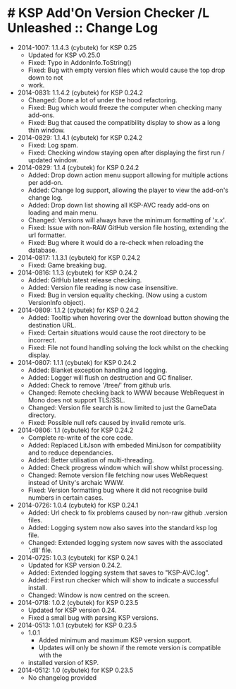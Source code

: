 # # KSP Add'On Version Checker /L Unleashed :: Change Log

* 2014-1007: 1.1.4.3 (cybutek) for KSP 0.25
	+ Updated for KSP v0.25.0
	+ Fixed: Typo in AddonInfo.ToString()
	+ Fixed: Bug with empty version files which would cause the top drop down to not
	+ work.
* 2014-0831: 1.1.4.2 (cybutek) for KSP 0.24.2
	+ Changed: Done a lot of under the hood refactoring.
	+ Fixed: Bug which would freeze the computer when checking many add-ons.
	+ Fixed: Bug that caused the compatibility display to show as a long thin window.
* 2014-0829: 1.1.4.1 (cybutek) for KSP 0.24.2
	+ Fixed: Log spam.
	+ Fixed: Checking window staying open after displaying the first run / updated window.
* 2014-0829: 1.1.4 (cybutek) for KSP 0.24.2
	+ Added: Drop down action menu support allowing for multiple actions per add-on.
	+ Added: Change log support, allowing the player to view the add-on's change log.
	+ Added: Drop down list showing all KSP-AVC ready add-ons on loading and main menu.
	+ Changed: Versions will always have the minimum formatting of 'x.x'.
	+ Fixed: Issue with non-RAW GitHub version file hosting, extending the url formatter.
	+ Fixed: Bug where it would do a re-check when reloading the database.
* 2014-0817: 1.1.3.1 (cybutek) for KSP 0.24.2
	+ Fixed: Game breaking bug.
* 2014-0816: 1.1.3 (cybutek) for KSP 0.24.2
	+ Added: GitHub latest release checking.
	+ Added: Version file reading is now case insensitive.
	+ Fixed: Bug in version equality checking. (Now using a custom VersionInfo object).
* 2014-0809: 1.1.2 (cybutek) for KSP 0.24.2
	+ Added: Tooltip when hovering over the download button showing the destination URL.
	+ Fixed: Certain situations would cause the root directory to be incorrect.
	+ Fixed: File not found handling solving the lock whilst on the checking display.
* 2014-0807: 1.1.1 (cybutek) for KSP 0.24.2
	+ Added: Blanket exception handling and logging.
	+ Added: Logger will flush on destruction and GC finaliser.
	+ Added: Check to remove '/tree/' from github urls.
	+ Changed: Remote checking back to WWW because WebRequest in Mono does not support TLS/SSL.
	+ Changed: Version file search is now limited to just the GameData directory.
	+ Fixed: Possible null refs caused by invalid remote urls.
* 2014-0806: 1.1 (cybutek) for KSP 0.24.2
	+ Complete re-write of the core code.
	+ Added: Replaced LitJson with embeded MiniJson for compatibility and to reduce dependancies.
	+ Added: Better utilisation of multi-threading.
	+ Added: Check progress window which will show whilst processing.
	+ Changed: Remote version file fetching now uses WebRequest instead of Unity's archaic WWW.
	+ Fixed: Version formatting bug where it did not recognise build numbers in certain cases.
* 2014-0726: 1.0.4 (cybutek) for KSP 0.24.1
	+ Added: Url check to fix problems caused by non-raw github .version files.
	+ Added: Logging system now also saves into the standard ksp log file.
	+ Changed: Extended logging system now saves with the associated '.dll' file.
* 2014-0725: 1.0.3 (cybutek) for KSP 0.24.1
	+ Updated for KSP version 0.24.2.
	+ Added: Extended logging system that saves to "KSP-AVC.log".
	+ Added: First run checker which will show to indicate a successful install.
	+ Changed: Window is now centred on the screen.
* 2014-0718: 1.0.2 (cybutek) for KSP 0.23.5
	+ Updated for KSP version 0.24.
	+ Fixed a small bug with parsing KSP versions.
* 2014-0513: 1.0.1 (cybutek) for KSP 0.23.5
	+ 1.0.1
		- Added minimum and maximum KSP version support.
		- Updates will only be shown if the remote version is compatible with the
	+ installed version of KSP.
* 2014-0512: 1.0 (cybutek) for KSP 0.23.5
	+ No changelog provided
